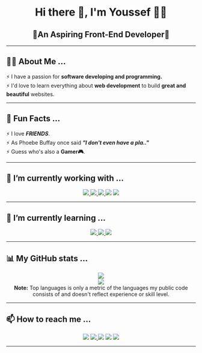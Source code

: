 <!-- -------------------START FILE-------------------------- -->

<!-- -----------------Header Section------------------------ -->

<h1 align="center">Hi there 👋, I'm Youssef 👨‍💻</h1>

<h2 align="center"><b>🌠An Aspiring Front-End Developer🌠</b></h2>

<hr />

<!-- -----------------About Me Section------------------------ -->

<h2>🤷‍♂️ About Me ...</h2>
<ul style="list-style-type: none; padding: 0">
  <li>⚡ I have a passion for <b>software developing and programming.</b></li>
  <li>
    ⚡ I'd love to learn everything about <b>web development</b> to build
    <b>great and beautiful</b> websites.
  </li>
</ul>

<hr />

<!-- -----------------Fun Facts Section------------------------ -->

<h2>🙏 Fun Facts ...</h2>
<ul style="list-style-type: none; padding: 0">
  <li>
    ⚡ I love <em><b>FRIENDS</b></em
    >.
  </li>
  <li>
    ⚡ As Phoebe Buffay once said
    <em><b>&quot;I don't even have a pla..&quot;</b></em>
  </li>
  <li>⚡ Guess who's also a <b>Gamer🎮</b>.</li>
</ul>

<hr />

<!-- -----------------Working Section------------------------ -->

<h2>🔭 I’m currently working with ...</h2>
<div align="center">
  <a href="https://www.w3.org/html/" target="_blank">
    <img src="https://img.icons8.com/color/48/000000/html-5.png" />
  </a>
  <a href="https://www.w3schools.com/css/" target="_blank">
    <img src="https://img.icons8.com/color/48/000000/css3.png" />
  </a>
  <a
    href="https://developer.mozilla.org/en-US/docs/Web/JavaScript"
    target="_blank"
  >
    <img src="https://img.icons8.com/color/48/000000/javascript.png" />
  </a>
  <a href="https://nodejs.org/en/" target="_blank"
    ><img src="https://img.icons8.com/color/48/000000/nodejs.png"
  /></a>
  <a href="https://git-scm.com/" target="_blank"
    ><img src="https://img.icons8.com/color/48/000000/git.png"
  /></a>
</div>

<hr />

<!-- -----------------Learning Section------------------------ -->

<h2>🌱 I’m currently learning ...</h2>
<div align="center">
  <a href="https://reactjs.org/" target="_blank">
    <img src="https://img.icons8.com/color/48/000000/react-native.png" />
  </a>
  <a href="https://tailwindcss.com/" target="_blank">
    <img src="https://img.icons8.com/color/48/FFFFFF/tailwind_css.png" />
  </a>
  <a href="https://sass-lang.com/" target="_blank"
    ><img src="https://img.icons8.com/color/48/000000/sass.png" />
  </a>
</div>

<hr />

<!-- -----------------Stats Section------------------------ -->

<h2>📊 My GitHub stats ...</h2>
<div align="center">
  <a href="https://github.com/youssefmagdy21/">
    <img
      src="https://github-readme-stats.vercel.app/api?username=youssefmagdy21&show_icons=true&count_private=true&hide_border=true&theme=tokyonight"
    />
  </a>
  <br />
  <a href="https://github.com/youssefmagdy21/">
    <img
      src="https://github-readme-stats.vercel.app/api/top-langs/?username=youssefmagdy21&langs_count=8&layout=compact&hide_border=true&theme=tokyonight"
  /></a>
  <br />
  <b>Note:</b> Top languages is only a metric of the languages my public code
  consists of and doesn't reflect experience or skill level.
</div>

<hr />

<!-- -----------------Contacts Section------------------------ -->

<h2>📫 How to reach me ...</h2>
<div align="center">
  <a href="https://www.linkedin.com/in/youssef-magdy21"
    ><img src="https://img.icons8.com/doodle/48/000000/linkedin--v2.png"
  /></a>
  <a href="mailto:youssef.magdyali99@gmail.com"
    ><img src="https://img.icons8.com/doodle/48/000000/gmail-new.png" />
  </a>
  <a href="https://twitter.com/youssefyma"
    ><img src="https://img.icons8.com/doodle/48/000000/twitter-squared.png"
  /></a>
  <a href="https://www.facebook.com/youssef.yma.21"
    ><img src="https://img.icons8.com/doodle/48/000000/facebook-new.png"
  /></a>
  <a href="https://www.instagram.com/youssef_magdy21/"
    ><img src="https://img.icons8.com/doodle/48/000000/instagram-new.png"
  /></a>
</div>

<hr />

<!-- -----------------END OF FILE------------------------ -->
